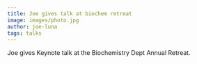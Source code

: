 ```yaml
---
title: Joe gives talk at biochem retreat
image: images/photo.jpg
author: joe-luna
tags: talks
---
```


Joe gives Keynote talk at the Biochemistry Dept Annual Retreat.